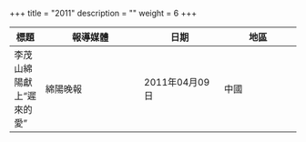 +++
title = "2011"
description = ""
weight = 6
+++

<style>
table th:nth-of-type(2) {
	width: 200px;
}
table th:nth-of-type(3), th:nth-of-type(4) {
	width: 150px;
}
</style>

標題  | 報導媒體  | 日期 | 地區
--------------|-------|------|------ 
李茂山綿陽獻上“遲來的愛”   | 綿陽晚報 | 2011年04月09日 |  中國